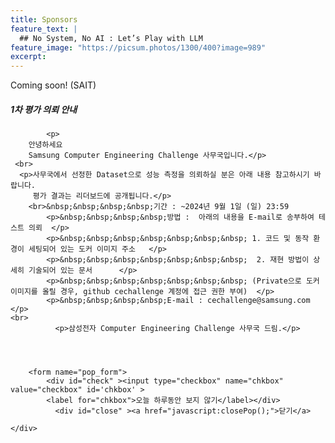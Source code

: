 ```yaml
---
title: Sponsors
feature_text: |
  ## No System, No AI : Let’s Play with LLM
feature_image: "https://picsum.photos/1300/400?image=989"
excerpt:
---
```


Coming soon!
(SAIT)


<!-- layer popup content -->

<div class="layerPopup" id="layer_popup" style="visibility: visible;">
    <div class="layerBox">
        <h5 class="title">1차 평가 의뢰 안내</h5>
        <div class="cont">
		
            <p>
	    안녕하세요     
	    Samsung Computer Engineering Challenge 사무국입니다.</p>
     <br>
      <p>사무국에서 선정한 Dataset으로 성능 측정을 의뢰하실 분은 아래 내용 참고하시기 바랍니다.     
         평가 결과는 리더보드에 공개됩니다.</p>  
	    <br>&nbsp;&nbsp;&nbsp;&nbsp;기간 : ~2024년 9월 1일 (일) 23:59 
      		<p>&nbsp;&nbsp;&nbsp;&nbsp;방법 :  아래의 내용을 E-mail로 송부하여 테스트 의뢰  </p>        
    		<p>&nbsp;&nbsp;&nbsp;&nbsp;&nbsp;&nbsp;&nbsp; 1. 코드 및 동작 환경이 세팅되어 있는 도커 이미지 주소   </p>      
        	<p>&nbsp;&nbsp;&nbsp;&nbsp;&nbsp;&nbsp;&nbsp;  2. 재현 방법이 상세히 기술되어 있는 문서      </p>     
         	<p>&nbsp;&nbsp;&nbsp;&nbsp;&nbsp;&nbsp;&nbsp; (Private으로 도커 이미지를 올릴 경우, github cechallenge 계정에 접근 권한 부여)  </p>   
     		<p>&nbsp;&nbsp;&nbsp;&nbsp;E-mail : cechallenge@samsung.com </p>   
 	<br>   
              <p>삼성전자 Computer Engineering Challenge 사무국 드림.</p>
            
  
                 
         
        <form name="pop_form">
            <div id="check" ><input type="checkbox" name="chkbox" value="checkbox" id='chkbox' >
            <label for="chkbox">오늘 하루동안 보지 않기</label></div>
		      <div id="close" ><a href="javascript:closePop();">닫기</a>
		
	</div>  
